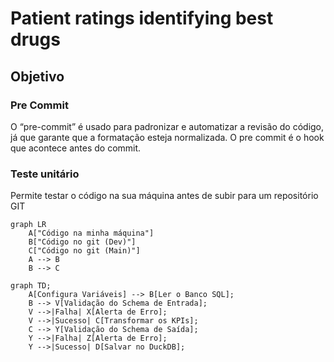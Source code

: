 # Patient ratings identifying best drugs

## Objetivo


### Pre Commit

O “pre-commit” é usado para padronizar e automatizar a revisão do código, já que garante que a formatação esteja normalizada. O pre commit é o hook que acontece antes do commit.


### Teste unitário
Permite testar o código na sua máquina antes de subir para um repositório GIT
```mermaid
graph LR
    A["Código na minha máquina"]
    B["Código no git (Dev)"]
    C["Código no git (Main)"]
    A --> B
    B --> C
```
```mermaid
graph TD;
    A[Configura Variáveis] --> B[Ler o Banco SQL];
    B --> V[Validação do Schema de Entrada];
    V -->|Falha| X[Alerta de Erro];
    V -->|Sucesso| C[Transformar os KPIs];
    C --> Y[Validação do Schema de Saída];
    Y -->|Falha| Z[Alerta de Erro];
    Y -->|Sucesso| D[Salvar no DuckDB];
```